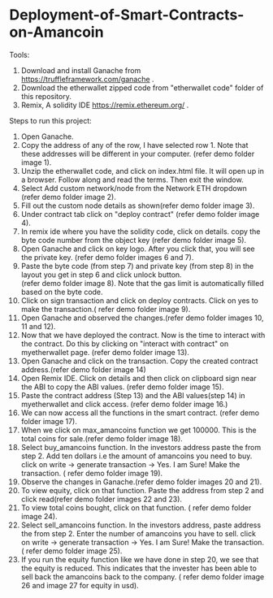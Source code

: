# Deployment-of-Smart-Contracts-on-Amancoin
Tools:
1) Download and install Ganache from https://truffleframework.com/ganache .
2) Download the etherwallet zipped code from "etherwallet code" folder of this repository. 
3) Remix, A solidity IDE https://remix.ethereum.org/ .

Steps to run this project:
1) Open Ganache.
2) Copy the address of any of the row, I have selected row 1. Note that these addresses will be different in your computer. 
   (refer demo folder image 1).
3) Unzip the etherwallet code, and click on index.html file. It will open up in a browser. Follow along and read the terms. 
   Then exit the window.
4) Select Add custom network/node from the Network ETH dropdown (refer demo folder image 2).
5) Fill out the custom node details as shown(refer demo folder image 3).
6) Under contract tab click on "deploy contract" (refer demo folder image 4).
7) In remix ide where you have the solidity code, click on details. copy the byte code number from the object key
   (refer demo folder image 5).
8) Open Ganache and click on key logo. After you click that, you will see the private key. (refer demo folder images 6 and 7). 
9) Paste the byte code (from step 7) and private key (from step 8) in the layout you get in step 6 and click unlock button.  
   (refer demo folder image 8). Note that the gas limit is automatically filled based on the byte code.
10) Click on sign transaction and click on deploy contracts. Click on yes to make the transaction.( refer demo folder image 9).
11) Open Ganache and observed the changes.(refer demo folder images 10, 11 and 12).
12) Now that we have deployed the contract. Now is the time to interact with the contract.
    Do this by clicking on "interact with contract" on myetherwallet page. (refer demo folder image 13).
13) Open Ganache and click on the transaction. Copy the created contract address.(refer demo folder image 14)
14) Open Remix IDE. Click on details and then click on clipboard sign near the ABI to copy the ABI values.
    (refer demo folder image 15).
15) Paste the contract address (Step 13) and the ABI values(step 14) in myetherwallet and click access.
    (refer demo folder image 16.)
16) We can now access all the functions in the smart contract. (refer demo folder image 17).
17) When we click on max_amancoins function we get 100000. This is the total coins for sale.(refer demo folder image 18).
18) Select buy_amancoins function. In the investors address paste the from step 2.
    Add ten dollars i.e the amount of amancoins you need to buy. 
    click on write -> generate transaction -> Yes. I am Sure! Make the transaction.
    ( refer demo folder image 19).
19) Observe the changes in Ganache.(refer demo folder images 20 and 21).
20) To view equity, click on that function. Paste the address from step 2 and click read(refer demo folder images 22 and 23).
21) To view total coins bought, click on that function. ( refer demo folder image 24).
22) Select sell_amancoins function. In the investors address, paste address the from step 2.
    Enter the number of amancoins you have to sell. 
    click on write -> generate transaction -> Yes. I am Sure! Make the transaction.
    ( refer demo folder image 25).
23) If you run the equity function like we have done in step 20, we see that the equity is reduced. 
    This indicates that the invester has been able to sell back the amancoins back to the company.
    ( refer demo folder image 26 and image 27 for equity in usd). 

